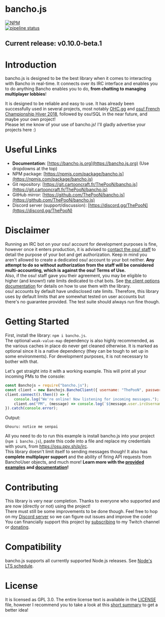 # bancho.js

[![NPM](https://nodei.co/npm/bancho.js.png?compact=true)](https://nodei.co/npm/bancho.js/)  
[![pipeline status](https://git.cartooncraft.fr/ThePooN/bancho.js/badges/master/pipeline.svg)](https://git.cartooncraft.fr/ThePooN/bancho.js/commits/master)

## Current release: v0.10.0-beta.1

# Introduction

bancho.js is designed to be the best library when it comes to interacting with Bancho in real-time. It connects over its IRC interface and enables you to do anything Bancho enables you to do, **from chatting to managing multiplayer lobbies**!

It is designed to be reliable and easy to use. It has already been successfully used in several projects, most notably [OHC.gg](https://ohc.gg) and [osu! French Championship Hiver 2018](https://ofc.thepoon.fr), followed by osu!SQL in the near future, and maybe your own project!  
Please let me know of your use of bancho.js! I'll gladly advertise your projects here :)

# Useful Links

- **Documentation**: [https://bancho.js.org](https://bancho.js.org) (Use dropdowns at the top)
- NPM package: [https://npmjs.com/package/bancho.js](https://npmjs.com/package/bancho.js)
- Git repository: [https://git.cartooncraft.fr/ThePooN/bancho.js](https://git.cartooncraft.fr/ThePooN/bancho.js)
- GitHub mirror: [https://github.com/ThePooN/bancho.js](https://github.com/ThePooN/bancho.js)
- Discord server (support/discussion): [https://discord.gg/ThePooN](https://discord.gg/ThePooN)

# Disclaimer

Running an IRC bot on your osu! account for development purposes is fine, however once it enters production, it is advised to [contact the osu! staff](mailto:contact@ppy.sh) to detail the purpose of your bot and get authorization. Keep in mind you aren't allowed to create a dedicated osu! account to your bot neither. **Any attempt to do so without authorization from the staff will be considered multi-accounting, which is against the osu! Terms of Use.**  
Also, if the osu! staff gave you their agreement, you may be eligible to higher (and known!) rate limits dedicated to chat bots. See [the client options documentation](https://bancho.js.org/global.html#BanchoClientOptions__anchor) for details on how to use them with the library.  
osu! accounts by default have undisclosed rate limits. Therefore, this library uses by default limits that are somewhat tested on user accounts but there's no guarantee provided. The test suite should always run fine though.

# Getting Started

First, install the library: `npm i bancho.js`.  
The optional `weak-value-map` dependency is also highly recommended, as the various caches in place do never get cleaned otherwise. It is marked as optional since it is a native dependency (they can be tough to set up in some environments). For development purposes, it is not necessary to bother with that.

Let's get straight into it with a working example. This will print all your incoming PMs to the console:
```javascript
const Banchojs = require("bancho.js");
const client = new Banchojs.BanchoClient({ username: "ThePooN", password: "your_irc_password" });
client.connect().then(() => {
	console.log("We're online! Now listening for incoming messages.");
	client.on("PM", (message) => console.log(`${message.user.ircUsername}: ${message.message}`));
}).catch(console.error);
```
Output:
```
Ghouru: notice me senpai
```
All you need to do to run this example is install bancho.js into your project (`npm i bancho.js`), paste this code into a file and replace my credentials with yours, from https://osu.ppy.sh/p/irc.  
This library doesn't limit itself to sending messages though! It also has **complete multiplayer support** and the ability of firing API requests from BanchoUser objects, and much more! **Learn more with the [provided examples](https://github.com/ThePooN/bancho.js/tree/master/examples) and [documentation](https://bancho.js.org)!**

# Contributing

This library is very near completion. Thanks to everyone who supported and are now (directly or not) using the project!  
There must still be some improvements to be done though. Feel free to hop on my [Discord server](https://discord.gg/ThePooN) so we can figure out issues and improve the code!  
You can financially support this project by [subscribing](https://twitch.tv/ThePooN02/subscribe) to my Twitch channel or [donating](https://streamlabs.com/ThePooN02).

# Compatibility

bancho.js supports all currently supported Node.js releases. See [Node's LTS schedule](https://nodejs.org/en/about/releases/).

# License

It is licensed as GPL 3.0. The entire license text is available in the [LICENSE](/LICENSE) file, however I recommend you to take a look at this [short summary](https://choosealicense.com/licenses/gpl-3.0/) to get a better idea!

